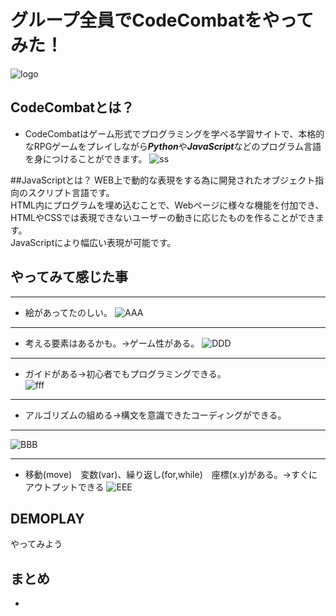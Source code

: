# グループ全員でCodeCombatをやってみた！
![logo](https://codecombat.com/images/pages/base/logo.png)
## CodeCombatとは？
+ CodeCombatはゲーム形式でプログラミングを学べる学習サイトで、本格的なRPGゲームをプレイしながら***Python***や***JavaScript***などのプログラム言語を身につけることができます。
 ![ss](http://iphone-kamisama.com/wp-content/uploads/2015/11/SnapCrab_NoName_2015-11-17_14-48-38_No-00.png)

##JavaScriptとは？
WEB上で動的な表現をする為に開発されたオブジェクト指向のスクリプト言語です。  
HTML内にプログラムを埋め込むことで、Webページに様々な機能を付加でき、HTMLやCSSでは表現できないユーザーの動きに応じたものを作ることができます。  
JavaScriptにより幅広い表現が可能です。  

## やってみて感じた事
---
- 絵があってたのしい。
![AAA](https://codecombat.com/images/pages/about/coco_comic.jpg)

---
- 考える要素はあるかも。→ゲーム性がある。
![DDD](https://i.ytimg.com/vi/Gzf3HKsf1x0/maxresdefault.jpg)

---
- ガイドがある→初心者でもプログラミングできる。   
![fff](http://www.engineyard.co.jp/blog/images/blog-images-jp/2014/04/codecombat.png)
---
- アルゴリズムの組める→構文を意識できたコーディングができる。
---
![BBB](https://camo.githubusercontent.com/a6f195c4f97539f1c27aef9f293a4e94ccc84814/68747470733a2f2f646c2e64726f70626f7875736572636f6e74656e742e636f6d2f752f3133383839392f47697448756225323057696b69732f746f6d655f30302e706e67)

---

- 移動(move)　変数(var)、繰り返し(for,while)　座標(x.y)がある。→すぐにアウトプットできる
![EEE](http://amfblog.s3.amazonaws.com/wp-content/uploads/2015/05/codecombat1.png)

## DEMOPLAY
やってみよう

## まとめ
+ 



